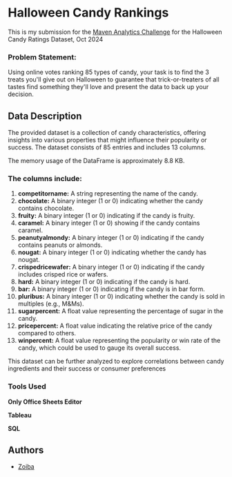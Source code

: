 
# Halloween Candy Rankings

This is my submission for the [Maven Analytics Challenge](https://mavenanalytics.io/challenges/maven-halloween-challenge/701f06a2-a19b-41e9-95d3-37a0dcc5492f) for the Halloween Candy Ratings Dataset, Oct 2024

### Problem Statement: 
 
Using online votes ranking 85 types of candy, your task is to find the 3 treats you'll give out on Halloween to guarantee that trick-or-treaters of all tastes find something they'll love and present the data to back up your decision.


## Data Description

The provided dataset is a collection of candy characteristics, offering insights into various properties that might influence their popularity or success. The dataset consists of 85 entries and includes 13 columns.

The memory usage of the DataFrame is approximately 8.8 KB.

### The columns include:
1. **competitorname:** A string representing the name of the candy.
2. **chocolate:** A binary integer (1 or 0) indicating whether the candy contains chocolate.
3. **fruity:** A binary integer (1 or 0) indicating if the candy is fruity.
4. **caramel:** A binary integer (1 or 0) showing if the candy contains caramel.
5. **peanutyalmondy:** A binary integer (1 or 0) indicating if the candy contains peanuts or almonds.
6. **nougat:** A binary integer (1 or 0) indicating whether the candy has nougat.
7. **crispedricewafer:** A binary integer (1 or 0) indicating if the candy includes crisped rice or wafers.
8. **hard:** A binary integer (1 or 0) indicating if the candy is hard.
9. **bar:** A binary integer (1 or 0) indicating if the candy is in bar form.
10. **pluribus:** A binary integer (1 or 0) indicating whether the candy is sold in multiples (e.g., M&Ms).
11. **sugarpercent:** A float value representing the percentage of sugar in the candy.
12. **pricepercent:** A float value indicating the relative price of the candy compared to others.
13. **winpercent:** A float value representing the popularity or win rate of the candy, which could be used to gauge its overall success.

This dataset can be further analyzed to explore correlations between candy ingredients and their success or consumer preferences
### Tools Used

**Only Office Sheets Editor**

**Tableau**

**SQL**


## Authors

- [Zoiba](https://github.com/abioz-aiz)
